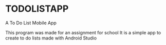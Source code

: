 # TODOLISTAPP
A To Do List Mobile App

This program was made for an assignment for school
It is a simple app to create to do lists made with Android Studio
